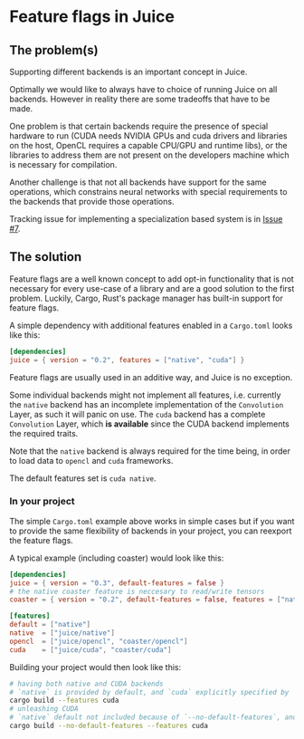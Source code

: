# Feature flags in Juice

## The problem(s)

Supporting different backends is an important concept in Juice.

Optimally we would like to always have to choice of running Juice on all backends.
However in reality there are some tradeoffs that have to be made.

One problem is that certain backends require the presence of special hardware to
run (CUDA needs NVIDIA GPUs and cuda drivers and libraries on the host, OpenCL requires a capable CPU/GPU and runtime libs), or the libraries to address them are not present on
the developers machine which is necessary for compilation.

Another challenge is that not all backends have support for the same operations,
which constrains neural networks with special requirements to the backends that
provide those operations.

Tracking issue for implementing a specialization based system is in [Issue #7](https://github.com/spearow/juice/issues/7).

## The solution

Feature flags are a well known concept to add opt-in functionality that is
not necessary for every use-case of a library and are a good solution to the first
problem.
Luckily, Cargo, Rust's package manager has built-in support for feature flags.

A simple dependency with additional features enabled in a `Cargo.toml` looks like this:
```toml
[dependencies]
juice = { version = "0.2", features = ["native", "cuda"] }
```

Feature flags are usually used in an additive way, and Juice is no exception.

Some individual backends might not implement all features, i.e. currently the `native` backend has an incomplete implementation of the `Convolution` Layer, as such it will panic on use. The `cuda` backend has a complete `Convolution` Layer, which **is available** since the CUDA backend implements the required traits.

Note that the `native` backend is always required for the time being, in order to load data to `opencl` and `cuda` frameworks.

The default features set is `cuda native`.

### In your project

The simple `Cargo.toml` example above works in simple cases but if you want
to provide the same flexibility of backends in your project, you can reexport
the feature flags.

A typical example (including coaster) would look like this:

```toml
[dependencies]
juice = { version = "0.3", default-features = false }
# the native coaster feature is neccesary to read/write tensors
coaster = { version = "0.2", default-features = false, features = ["native"] }

[features]
default = ["native"]
native  = ["juice/native"]
opencl  = ["juice/opencl", "coaster/opencl"]
cuda    = ["juice/cuda", "coaster/cuda"]

```

Building your project would then look like this:
```sh
# having both native and CUDA backends
# `native` is provided by default, and `cuda` explicitly specified by `--features cuda`
cargo build --features cuda
# unleashing CUDA
# `native` default not included because of `--no-default-features`, and `cuda` explicitly specified by `--features cuda`
cargo build --no-default-features --features cuda
```
